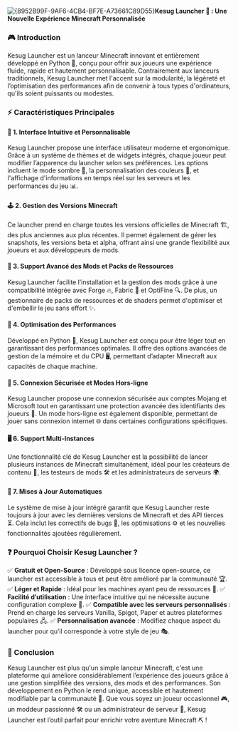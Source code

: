 ![{8952B99F-9AF6-4CB4-BF7E-A73661C89D55}](https://github.com/user-attachments/assets/37cbe80d-0dfd-4d48-bf81-2106d30946aa)**Kesug Launcher 🚀 : Une Nouvelle Expérience Minecraft Personnalisée**

### 🎮 Introduction
Kesug Launcher est un lanceur Minecraft innovant et entièrement développé en Python 🐍, conçu pour offrir aux joueurs une expérience fluide, rapide et hautement personnalisable. Contrairement aux lanceurs traditionnels, Kesug Launcher met l'accent sur la modularité, la légèreté et l’optimisation des performances afin de convenir à tous types d'ordinateurs, qu'ils soient puissants ou modestes.

### ⚡ Caractéristiques Principales


#### 🎨 1. **Interface Intuitive et Personnalisable**
Kesug Launcher propose une interface utilisateur moderne et ergonomique. Grâce à un système de thèmes et de widgets intégrés, chaque joueur peut modifier l’apparence du launcher selon ses préférences. Les options incluent le mode sombre 🌙, la personnalisation des couleurs 🎨, et l'affichage d'informations en temps réel sur les serveurs et les performances du jeu 📊.

#### 🕹️ 2. **Gestion des Versions Minecraft**
Ce launcher prend en charge toutes les versions officielles de Minecraft 🏗️, des plus anciennes aux plus récentes. Il permet également de gérer les snapshots, les versions beta et alpha, offrant ainsi une grande flexibilité aux joueurs et aux développeurs de mods.

#### 🔧 3. **Support Avancé des Mods et Packs de Ressources**
Kesug Launcher facilite l’installation et la gestion des mods grâce à une compatibilité intégrée avec Forge 🔥, Fabric 🧵 et OptiFine 🔍. De plus, un gestionnaire de packs de ressources et de shaders permet d'optimiser et d'embellir le jeu sans effort ✨.

#### 🚀 4. **Optimisation des Performances**
Développé en Python 🐍, Kesug Launcher est conçu pour être léger tout en garantissant des performances optimales. Il offre des options avancées de gestion de la mémoire et du CPU 🖥️, permettant d’adapter Minecraft aux capacités de chaque machine.

#### 🔐 5. **Connexion Sécurisée et Modes Hors-ligne**
Kesug Launcher propose une connexion sécurisée aux comptes Mojang et Microsoft tout en garantissant une protection avancée des identifiants des joueurs 🔑. Un mode hors-ligne est également disponible, permettant de jouer sans connexion internet 🌐 dans certaines configurations spécifiques.

#### 🖥️ 6. **Support Multi-Instances**
Une fonctionnalité clé de Kesug Launcher est la possibilité de lancer plusieurs instances de Minecraft simultanément, idéal pour les créateurs de contenu 🎥, les testeurs de mods 🛠️ et les administrateurs de serveurs 🌍.

#### 🔄 7. **Mises à Jour Automatiques**
Le système de mise à jour intégré garantit que Kesug Launcher reste toujours à jour avec les dernières versions de Minecraft et des API tierces ⏳. Cela inclut les correctifs de bugs 🐛, les optimisations ⚙️ et les nouvelles fonctionnalités ajoutées régulièrement.

### ❓ Pourquoi Choisir Kesug Launcher ?
✅ **Gratuit et Open-Source** : Développé sous licence open-source, ce launcher est accessible à tous et peut être amélioré par la communauté 🏆.
✅ **Léger et Rapide** : Idéal pour les machines ayant peu de ressources 💨.
✅ **Facilité d’utilisation** : Une interface intuitive qui ne nécessite aucune configuration complexe 🤖.
✅ **Compatible avec les serveurs personnalisés** : Prend en charge les serveurs Vanilla, Spigot, Paper et autres plateformes populaires 🖧.
✅ **Personnalisation avancée** : Modifiez chaque aspect du launcher pour qu’il corresponde à votre style de jeu 🎭.

### 🏁 Conclusion
Kesug Launcher est plus qu'un simple lanceur Minecraft, c'est une plateforme qui améliore considérablement l’expérience des joueurs grâce à une gestion simplifiée des versions, des mods et des performances. Son développement en Python le rend unique, accessible et hautement modifiable par la communauté 🤝. Que vous soyez un joueur occasionnel 🎮, un moddeur passionné 🛠️ ou un administrateur de serveur 🏰, Kesug Launcher est l’outil parfait pour enrichir votre aventure Minecraft ⛏️ !

